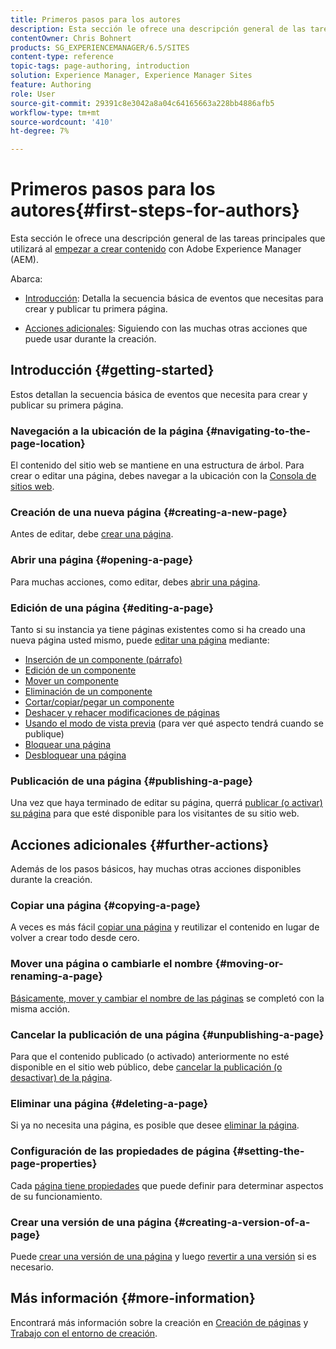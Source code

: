 ```yaml
---
title: Primeros pasos para los autores
description: Esta sección le ofrece una descripción general de las tareas principales que utiliza para crear contenido con Adobe Experience Manager (AEM).
contentOwner: Chris Bohnert
products: SG_EXPERIENCEMANAGER/6.5/SITES
content-type: reference
topic-tags: page-authoring, introduction
solution: Experience Manager, Experience Manager Sites
feature: Authoring
role: User
source-git-commit: 29391c8e3042a8a04c64165663a228bb4886afb5
workflow-type: tm+mt
source-wordcount: '410'
ht-degree: 7%

---
```


# Primeros pasos para los autores{#first-steps-for-authors}

Esta sección le ofrece una descripción general de las tareas principales que utilizará al [empezar a crear contenido](/help/sites-authoring/author.md#concept-of-authoring-and-publishing) con Adobe Experience Manager (AEM).

Abarca:

* [Introducción](#getting-started): Detalla la secuencia básica de eventos que necesitas para crear y publicar tu primera página.

* [Acciones adicionales](#further-actions): Siguiendo con las muchas otras acciones que puede usar durante la creación.

## Introducción {#getting-started}

Estos detallan la secuencia básica de eventos que necesita para crear y publicar su primera página.

### Navegación a la ubicación de la página {#navigating-to-the-page-location}

El contenido del sitio web se mantiene en una estructura de árbol. Para crear o editar una página, debes navegar a la ubicación con la [Consola de sitios web](/help/sites-classic-ui-authoring/author-env-basic-handling.md#navigating-with-the-websites-console).

### Creación de una nueva página {#creating-a-new-page}

Antes de editar, debe [crear una página](/help/sites-classic-ui-authoring/classic-page-author-manage-pages.md#creating-a-new-page).

### Abrir una página {#opening-a-page}

Para muchas acciones, como editar, debes [abrir una página](/help/sites-classic-ui-authoring/classic-page-author-manage-pages.md#opening-a-page-for-editing).

### Edición de una página {#editing-a-page}

Tanto si su instancia ya tiene páginas existentes como si ha creado una nueva página usted mismo, puede [editar una página](/help/sites-classic-ui-authoring/classic-page-author-edit-content.md) mediante:

* [Inserción de un componente (párrafo)](/help/sites-classic-ui-authoring/classic-page-author-edit-content.md#inserting-a-component)
* [Edición de un componente](/help/sites-classic-ui-authoring/classic-page-author-edit-content.md#editing-a-component-content-and-properties)
* [Mover un componente](/help/sites-classic-ui-authoring/classic-page-author-edit-content.md#moving-a-component)
* [Eliminación de un componente](/help/sites-classic-ui-authoring/classic-page-author-edit-content.md#deleting-a-component)
* [Cortar/copiar/pegar un componente](/help/sites-classic-ui-authoring/classic-page-author-edit-content.md#cut-copy-paste-a-component)
* [Deshacer y rehacer modificaciones de páginas](/help/sites-classic-ui-authoring/classic-page-author-edit-content.md#undoing-and-redoing-page-edits)
* [Usando el modo de vista previa](/help/sites-classic-ui-authoring/classic-page-author-edit-content.md#previewing-pages) (para ver qué aspecto tendrá cuando se publique)
* [Bloquear una página  ](/help/sites-classic-ui-authoring/classic-page-author-edit-content.md#locking-a-page)
* [Desbloquear una página](/help/sites-classic-ui-authoring/classic-page-author-edit-content.md#unlocking-a-page)

### Publicación de una página {#publishing-a-page}

Una vez que haya terminado de editar su página, querrá [publicar (o activar) su página](/help/sites-classic-ui-authoring/classic-page-author-publish-pages.md#main-pars-title-10) para que esté disponible para los visitantes de su sitio web.

## Acciones adicionales {#further-actions}

Además de los pasos básicos, hay muchas otras acciones disponibles durante la creación.

### Copiar una página {#copying-a-page}

A veces es más fácil [copiar una página](/help/sites-classic-ui-authoring/classic-page-author-manage-pages.md#copying-and-pasting-a-page) y reutilizar el contenido en lugar de volver a crear todo desde cero.

### Mover una página o cambiarle el nombre {#moving-or-renaming-a-page}

[Básicamente, mover y cambiar el nombre de las páginas](/help/sites-classic-ui-authoring/classic-page-author-manage-pages.md#moving-or-renaming-page) se completó con la misma acción.

### Cancelar la publicación de una página {#unpublishing-a-page}

Para que el contenido publicado (o activado) anteriormente no esté disponible en el sitio web público, debe [cancelar la publicación (o desactivar) de la página](/help/sites-classic-ui-authoring/classic-page-author-publish-pages.md#unpublishing-a-page).

### Eliminar una página {#deleting-a-page}

Si ya no necesita una página, es posible que desee [eliminar la página](/help/sites-classic-ui-authoring/classic-page-author-manage-pages.md#deleting-a-page).

### Configuración de las propiedades de página {#setting-the-page-properties}

Cada [página tiene propiedades](/help/sites-classic-ui-authoring/classic-page-author-edit-page-properties.md) que puede definir para determinar aspectos de su funcionamiento.

### Crear una versión de una página {#creating-a-version-of-a-page}

Puede [crear una versión de una página](/help/sites-classic-ui-authoring/classic-page-author-work-with-versions.md#creating-a-new-version) y luego [revertir a una versión](/help/sites-classic-ui-authoring/classic-page-author-work-with-versions.md#restoring-a-page-version-from-sidekick) si es necesario.

## Más información {#more-information}

Encontrará más información sobre la creación en [Creación de páginas](/help/sites-classic-ui-authoring/classic-page-author.md) y [Trabajo con el entorno de creación](/help/sites-classic-ui-authoring/author-env.md).
